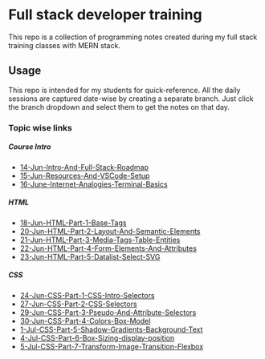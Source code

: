 # Full stack developer training

This repo is a collection of programming notes created during my full stack training classes with MERN stack.

## Usage
This repo is intended for my students for quick-reference. All the daily sessions are captured date-wise by creating a separate branch. Just click the branch dropdown and select them to get the notes on that day.

### Topic wise links

##### Course Intro
- [14-Jun-Intro-And-Full-Stack-Roadmap] 
- [15-Jun-Resources-And-VSCode-Setup]
- [16-June-Internet-Analogies-Terminal-Basics]
##### HTML
- [18-Jun-HTML-Part-1-Base-Tags]
- [20-Jun-HTML-Part-2-Layout-And-Semantic-Elements]
- [21-Jun-HTML-Part-3-Media-Tags-Table-Entities]
- [22-Jun-HTML-Part-4-Form-Elements-And-Attributes]
- [23-Jun-HTML-Part-5-Datalist-Select-SVG]

##### CSS
- [24-Jun-CSS-Part-1-CSS-Intro-Selectors]
- [27-Jun-CSS-Part-2-CSS-Selectors]
- [29-Jun-CSS-Part-3-Pseudo-And-Attribute-Selectors]
- [30-Jun-CSS-Part-4-Colors-Box-Model]
- [1-Jul-CSS-Part-5-Shadow-Gradients-Background-Text]
- [4-Jul-CSS-Part-6-Box-Sizing-display-position]
- [5-Jul-CSS-Part-7-Transform-Image-Transition-Flexbox]

[//]: #
   [14-Jun-Intro-And-Full-Stack-Roadmap]: <https://github.com/NeetishRaj/uno_batch/tree/14-Jun-Intro-And-Full-Stack-Roadmap>
   [15-Jun-Resources-And-VSCode-Setup]: <https://github.com/NeetishRaj/uno_batch/tree/15-Jun-Resources-And-VSCode-Setup>
   [16-June-Internet-Analogies-Terminal-Basics]: <https://github.com/NeetishRaj/uno_batch/tree/16-June-Internet-Analogies-Terminal-Basics>
   [18-Jun-HTML-Part-1-Base-Tags]: <https://github.com/NeetishRaj/uno_batch/tree/18-Jun-HTML-Part-1-Base-Tags>   
   [20-Jun-HTML-Part-2-Layout-And-Semantic-Elements]:<https://github.com/NeetishRaj/uno_batch/tree/20-Jun-HTML-Part-2-Layout-And-Semantic-Elements>
   [21-Jun-HTML-Part-3-Media-Tags-Table-Entities]:<https://github.com/NeetishRaj/uno_batch/tree/21-Jun-HTML-Part-3-Media-Tags-Table-Entities>
   [22-Jun-HTML-Part-4-Form-Elements-And-Attributes]:<https://github.com/NeetishRaj/uno_batch/tree/22-Jun-HTML-Part-4-Form-Elements-And-Attributes>
   [23-Jun-HTML-Part-5-Datalist-Select-SVG]:<https://github.com/NeetishRaj/uno_batch/tree/23-Jun-HTML-Part-5-Datalist-Select-SVG>
   [24-Jun-CSS-Part-1-CSS-Intro-Selectors]:<https://github.com/NeetishRaj/uno_batch/tree/24-Jun-CSS-Part-1-CSS-Intro-Selectors>
   [27-Jun-CSS-Part-2-CSS-Selectors]:<https://github.com/NeetishRaj/uno_batch/tree/27-Jun-CSS-Part-2-CSS-Selectors>
   [29-Jun-CSS-Part-3-Pseudo-And-Attribute-Selectors]:<https://github.com/NeetishRaj/uno_batch/tree/29-Jun-CSS-Part-3-Pseudo-And-Attribute-Selectors>
   [30-Jun-CSS-Part-4-Colors-Box-Model]:<https://github.com/NeetishRaj/uno_batch/tree/30-Jun-CSS-Part-4-Colors-Box-Model>
   [1-Jul-CSS-Part-5-Shadow-Gradients-Background-Text]:<https://github.com/NeetishRaj/uno_batch/tree/1-Jul-CSS-Part-5-Shadow-Gradients-Background-Text>
   [4-Jul-CSS-Part-6-Box-Sizing-display-position]:<https://github.com/NeetishRaj/uno_batch/tree/4-Jul-CSS-Part-6-Box-Sizing-display-position>
   [5-Jul-CSS-Part-7-Transform-Image-Transition-Flexbox]:<https://github.com/NeetishRaj/uno_batch/tree/5-Jul-CSS-Part-7-Transform-Image-Transition-Flexbox>